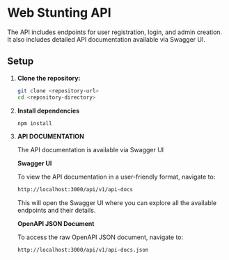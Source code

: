 # Web Stunting API

The API includes endpoints for user registration, login, and admin creation. It also includes detailed API documentation available via Swagger UI.

## Setup

1. **Clone the repository:**

   ```sh
   git clone <repository-url>
   cd <repository-directory>
   ```

2. **Install dependencies**
   ```sh
   npm install
   ```

3. **API DOCUMENTATION**
   
    The API documentation is available via Swagger UI

    **Swagger UI**

    To view the API documentation in a user-friendly format, navigate to:
    ```sh
    http://localhost:3000/api/v1/api-docs
    ```
    This will open the Swagger UI where you can explore all the available endpoints and their details.

    **OpenAPI JSON Document**

    To access the raw OpenAPI JSON document, navigate to:
    ```sh
    http://localhost:3000/api/v1/api-docs.json
    ```